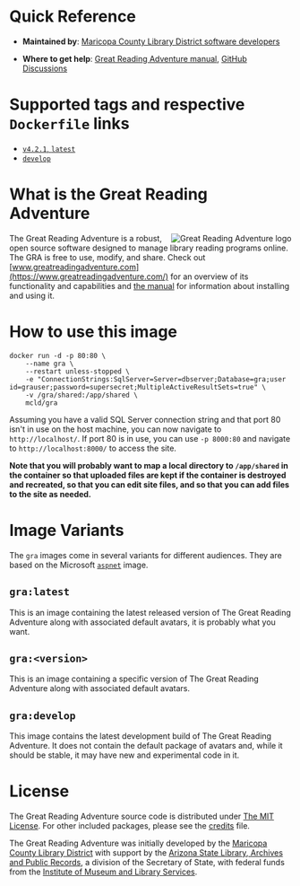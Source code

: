 # Quick Reference

- **Maintained by**: [Maricopa County Library District software developers](https://github.com/MCLD)

- **Where to get help**: [Great Reading Adventure manual](http://manual.greatreadingadventure.com/), [GitHub Discussions](https://github.com/MCLD/greatreadingadventure/discussions)

# Supported tags and respective `Dockerfile` links

- [`v4.2.1`, `latest`](https://github.com/MCLD/greatreadingadventure/blob/v4.2.1/Dockerfile)
- [`develop`](https://github.com/MCLD/greatreadingadventure/blob/develop/Dockerfile)

# What is the Great Reading Adventure

<img src="https://raw.githubusercontent.com/mcld/greatreadingadventure/develop/src/GRA.Web/wwwroot/images/great-reading-adventure-logo%401x.png"
     alt="Great Reading Adventure logo"
     align="right">

The Great Reading Adventure is a robust, open source software designed to manage library reading programs online. The GRA is free to use, modify, and share. Check out [www.greatreadingadventure.com](https://www.greatreadingadventure.com/) for an overview of its functionality and capabilities and [the manual](http://manual.greatreadingadventure.com/) for information about installing and using it.

# How to use this image

```
docker run -d -p 80:80 \
    --name gra \
    --restart unless-stopped \
    -e "ConnectionStrings:SqlServer=Server=dbserver;Database=gra;user id=grauser;password=supersecret;MultipleActiveResultSets=true" \
    -v /gra/shared:/app/shared \
    mcld/gra
```

Assuming you have a valid SQL Server connection string and that port 80 isn't in use on the host machine, you can now navigate to `http://localhost/`. If port 80 is in use, you can use `-p 8000:80` and navigate to `http://localhost:8000/` to access the site.

**Note that you will probably want to map a local directory to `/app/shared` in the container so that uploaded files are kept if the container is destroyed and recreated, so that you can edit site files, and so that you can add files to the site as needed.**

# Image Variants

The `gra` images come in several variants for different audiences. They are based on the Microsoft [`aspnet`](https://hub.docker.com/_/microsoft-dotnet-aspnet) image.

## `gra:latest`

This is an image containing the latest released version of The Great Reading Adventure along with associated default avatars, it is probably what you want.

## `gra:<version>`

This is an image containing a specific version of The Great Reading Adventure along with associated default avatars.

## `gra:develop`

This image contains the latest development build of The Great Reading Adventure. It does not contain the default package of avatars and, while it should be stable, it may have new and experimental code in it.

# License

The Great Reading Adventure source code is distributed under [The MIT License](https://opensource.org/licenses/MIT). For other included packages, please see the [credits](https://github.com/MCLD/greatreadingadventure/blob/develop/CREDITS.md) file.

The Great Reading Adventure was initially developed by the [Maricopa County Library District](https://www.mcldaz.org/) with support by the [Arizona State Library, Archives and Public Records](https://www.azlibrary.gov/), a division of the Secretary of State, with federal funds from the [Institute of Museum and Library Services](https://www.imls.gov/).
